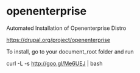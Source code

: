 openenterprise
==============

Automated Installation of Openenterprise Distro

https://drupal.org/project/openenterprise

To install, go to your document_root folder and run

curl -L -s http://goo.gl/Me6UEJ | bash

